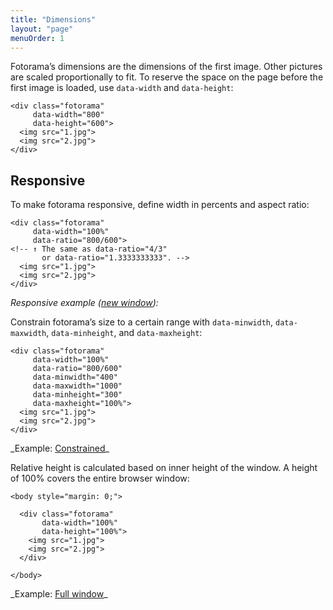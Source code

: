 ```yaml
---
title: "Dimensions"
layout: "page"
menuOrder: 1
---
```


Fotorama’s dimensions are the dimensions of&nbsp;the first image. Other pictures are scaled proportionally to&nbsp;fit.
To&nbsp;reserve the space on&nbsp;the page before the first image is&nbsp;loaded, use `data-width` and `data-height`:

	<div class="fotorama"
	     data-width="800"
	     data-height="600">
	  <img src="1.jpg">
	  <img src="2.jpg">
	</div>

## Responsive
To&nbsp;make fotorama responsive, define width in&nbsp;percents and aspect ratio:

	<div class="fotorama"
	     data-width="100%"
	     data-ratio="800/600">
	<!-- ↑ The same as data-ratio="4/3"
	       or data-ratio="1.3333333333". -->
	  <img src="1.jpg">
	  <img src="2.jpg">
	</div>

_Responsive example (<a href="/examples/responsive.html" target="_blank">new window</a>):_

<div class="fotorama-wrap"><div class="fotorama"
     data-width="100%"
     data-ratio="3/2">
	<a href="http://fotorama.s3.amazonaws.com/i/okonechnikov/7.jpg"></a>
	<a href="http://fotorama.s3.amazonaws.com/i/okonechnikov/26.jpg"></a>
	<a href="http://fotorama.s3.amazonaws.com/i/okonechnikov/22-lo.jpg"></a>
	<a href="http://fotorama.s3.amazonaws.com/i/okonechnikov/8-lo.jpg"></a>
	<a href="http://fotorama.s3.amazonaws.com/i/okonechnikov/19.jpg"></a>
</div></div>

Constrain fotorama’s size to&nbsp;a&nbsp;certain range with `data-minwidth`, `data-maxwidth`, `data-minheight`, and `data-maxheight`:

	<div class="fotorama"
	     data-width="100%"
	     data-ratio="800/600"
	     data-minwidth="400"
	     data-maxwidth="1000"
	     data-minheight="300"
	     data-maxheight="100%">
	  <img src="1.jpg">
	  <img src="2.jpg">
	</div>

<p class="after-pre">_Example: <a href="/examples/constrained.html" target="_blank">Constrained</a>_</p>

Relative height is&nbsp;calculated based on&nbsp;inner height of&nbsp;the window. A&nbsp;height of&nbsp;100% covers the entire browser window:

	<body style="margin: 0;">

	  <div class="fotorama"
	       data-width="100%"
	       data-height="100%">
	    <img src="1.jpg">
	    <img src="2.jpg">
	  </div>

	</body>

<p class="after-pre">_Example: <a href="/examples/full-window.html" target="_blank">Full window</a>_</p>